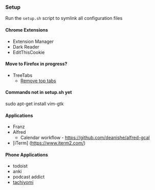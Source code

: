 ### Setup
Run the `setup.sh` script to symlink all configuration files

#### Chrome Extensions
* Extension Manager
* Dark Reader
* EditThisCookie

#### Move to Firefox in progress?
* TreeTabs
    * [Remove top tabs](https://medium.com/@Aenon/firefox-hide-native-tabs-and-titlebar-f0b00bdbb88b)

#### Commands not in setup.sh yet
sudo apt-get install vim-gtk

#### Applications
* Franz
* Alfred
    * Calendar workflow - https://github.com/deanishe/alfred-gcal
* [iTerm] (https://www.iterm2.com/)

#### Phone Applications
* todoist
* anki
* podcast addict
* [tachiyomi](https://github.com/inorichi/tachiyomi)
